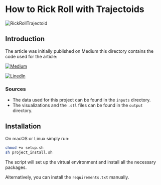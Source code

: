 # How to Rick Roll with Trajectoids


![RickRollTrajectoid](outputs/images/rick_roll_trajectoid.gif)




## Introduction
The article was initially published on Medium this directory contains the code used for the article: 

[![Medium](https://img.shields.io/badge/Medium_Article-0088CC?style=for-the-badge&logo=medium&logoColor=white)]()

[![LinedIn](https://img.shields.io/badge/LinkedIn_Article-0088CC?style=for-the-badge&logo=linkedin&logoColor=white)](https://www.linkedin.com/pulse/how-rick-roll-data-scientist-tigran-khachatryan-r1jif/)

### Sources
- The data used for this project can be found in the `inputs` directory.
- The visualizations and the `.stl` files can be found in the `output` directory.


## Installation
On macOS or Linux simply run:
```bash
chmod +x setup.sh
sh project_install.sh
```
The script will set up the virtual environment and install all the necessary packages.

Alternatively, you can install the `requirements.txt` manually.

